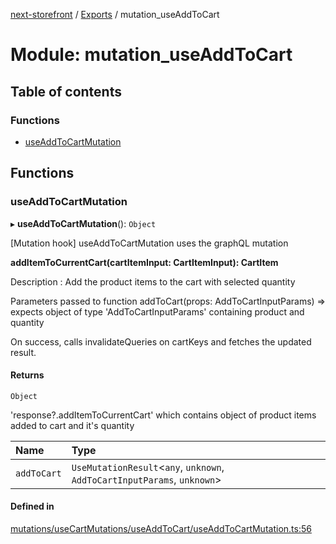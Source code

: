 [next-storefront](../README.md) / [Exports](../modules.md) / mutation_useAddToCart

# Module: mutation_useAddToCart

## Table of contents

### Functions

- [useAddToCartMutation](mutation_useAddToCart.md#useaddtocartmutation)

## Functions

### useAddToCartMutation

▸ **useAddToCartMutation**(): `Object`

[Mutation hook] useAddToCartMutation uses the graphQL mutation

<b>addItemToCurrentCart(cartItemInput: CartItemInput): CartItem</b>

Description : Add the product items to the cart with selected quantity

Parameters passed to function addToCart(props: AddToCartInputParams) => expects object of type 'AddToCartInputParams' containing product and quantity

On success, calls invalidateQueries on cartKeys and fetches the updated result.

#### Returns

`Object`

'response?.addItemToCurrentCart' which contains object of product items added to cart and it's quantity

| Name        | Type                                                                      |
| :---------- | :------------------------------------------------------------------------ |
| `addToCart` | `UseMutationResult`<`any`, `unknown`, `AddToCartInputParams`, `unknown`\> |

#### Defined in

[mutations/useCartMutations/useAddToCart/useAddToCartMutation.ts:56](https://github.com/KiboSoftware/nextjs-storefront/blob/a6cbcc7/hooks/mutations/useCartMutations/useAddToCart/useAddToCartMutation.ts#L56)
